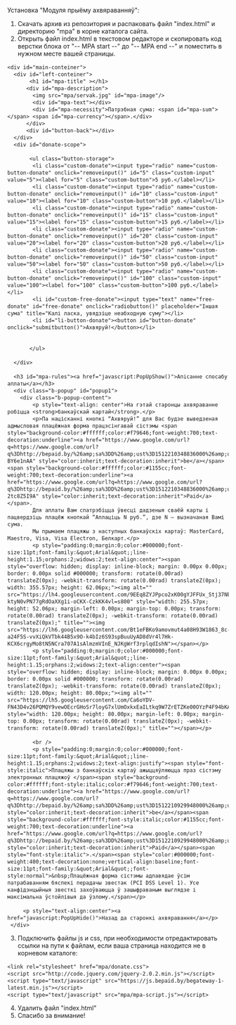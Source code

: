Установка "Модуля прыёму ахвяраванняў":
1) Скачать архив из репозитория и распаковать файл "index.html" и директорию "mpa" в корне каталога сайта. 
2) Открыть файл index.html в текстовом редакторе и скопировать код верстки блока от "-- MPA start --" до "-- MPA end --" и поместить в нужном месте вашей страницы.
<!-- MPA start -->
    <div id="main-conteiner">
      <div id="left-conteiner">
           <h1 id="mpa-title" ></h1>
          <div id="mpa-description">
            <img src="mpa/servak.jpg" id="mpa-image"/>
            <div id="mpa-text"></div>
            <div id="mpa-necessity">Патрэбная сума: <span id="mpa-sum"></span> <span id="mpa-currency"></span>.</div>
          </div>
          <div id="button-back"></div>
      </div>                           
      <div id="donate-scope">
           
           <ul class="button-storage">
            <li class="custom-donate"><input type="radio" name="custom-button-donate" onclick="removeinput()" id="5" class="custom-input" value="5"><label for="5" class="custom-button">5 руб.</label></li>
            <li class="custom-donate"><input type="radio" name="custom-button-donate" onclick="removeinput()" id="10" class="custom-input" value="10"><label for="10" class="custom-button">10 руб.</label></li>
            <li class="custom-donate"><input type="radio" name="custom-button-donate" onclick="removeinput()" id="15" class="custom-input" value="15"><label for="15" class="custom-button">15 руб.</label></li>
            <li class="custom-donate"><input type="radio" name="custom-button-donate" onclick="removeinput()" id="20" class="custom-input" value="20"><label for="20" class="custom-button">20 руб.</label></li>
            <li class="custom-donate"><input type="radio" name="custom-button-donate" onclick="removeinput()" id="50" class="custom-input" value="50"><label for="50" class="custom-button">50 руб.</label></li>
            <li class="custom-donate"><input type="radio" name="custom-button-donate" onclick="removeinput()" id="100" class="custom-input" value="100"><label for="100" class="custom-button">100 руб.</label></li>
            <li id="custom-free-donate"><input type="text" name="free-donate" id="free-donate" onclick="radiobutton()" placeholder="Iншая сума" title="Калі ласка, увядзіце неабходную суму"></li>
            <li id="li-button-donate"><button id="button-donate" onclick="submitbutton()">Ахвяруй!</button></li>
            
            
           </ul>
                  
      </div>
      
      <h3 id="mpa-rules"><a href="javascript:PopUpShow()">Апiсанне спосабу аплаты</a></h3>
      <div class="b-popup" id="popup1">
        <div class="b-popup-content">
            <p style="text-align: center">На гэтай старонцы ахвяраванне робіцца <strong>банкаўскай картай</strong>.</p>
            <p>Па націсканні кнопкі “Ахвяруй!” для Вас будзе выведзеная адмысловая плацёжная форма працэсінгавай сістэмы <span style="background-color:#ffffff;color:#f79646;font-weight:700;text-decoration:underline"><a href="https://www.google.com/url?q=https://www.google.com/url?q%3Dhttp://bepaid.by/%26amp;sa%3DD%26amp;ust%3D1512210348836000%26amp;usg%3DAFQjCNF80DpFih_fNIw_ddPPenMA6k1VRQ&amp;sa=D&amp;ust=1512210348842000&amp;usg=AFQjCNEr7EVyPzSdZapDB4yMW-BY6e1nAA" style="color:inherit;text-decoration:inherit">be</a></span><span style="background-color:#ffffff;color:#1155cc;font-weight:700;text-decoration:underline"><a href="https://www.google.com/url?q=https://www.google.com/url?q%3Dhttp://bepaid.by/%26amp;sa%3DD%26amp;ust%3D1512210348836000%26amp;usg%3DAFQjCNF80DpFih_fNIw_ddPPenMA6k1VRQ&amp;sa=D&amp;ust=1512210348843000&amp;usg=AFQjCNEA49MozecrsbatrFpI-2tc8Z5I9A" style="color:inherit;text-decoration:inherit">Paid</a></span>.
            Для аплаты Вам спатрэбіцца ўвесці дадзеныя сваёй карты і пацвердзіць плацёж кнопкай “Аплаціць N руб.”, дзе N ― вызначаная Вамі сума.
            Мы прымаем плацяжы з наступных банкаўскіх картаў: MasterCard, Maestro, Visa, Visa Electron, Белкарт.</p>
            <p style="padding:0;margin:0;color:#000000;font-size:11pt;font-family:&quot;Arial&quot;;line-height:1.15;orphans:2;widows:2;text-align:center"><span style="overflow: hidden; display: inline-block; margin: 0.00px 0.00px; border: 0.00px solid #000000; transform: rotate(0.00rad) translateZ(0px); -webkit-transform: rotate(0.00rad) translateZ(0px); width: 355.57px; height: 62.06px;"><img alt="" src="https://lh4.googleusercontent.com/9EEq8ZYJPpco2xK00gYJFFUx_Stj37Nb5wLQanbnBU5ELcPdOan1UAy_jeUqGNFdCAoWC0PT_5AXfjwhZcPrBR1JXsrf9XGcv58mR-ktyN0vPN77gRdOaXXg1i-oCKX-CzkKK4vl=s800" style="width: 255.57px; height: 52.06px; margin-left: 0.00px; margin-top: 0.00px; transform: rotate(0.00rad) translateZ(0px); -webkit-transform: rotate(0.00rad) translateZ(0px);" title=""><img src="https://lh6.googleusercontent.com/Bt1eFBKo9amovmut4a08H93W1863_8c-a24F5S-vvXiQkVTbk44B5x9O-k4bIz6S93spBuuUyAD8dVr4l7Hk-KCX6crgyMo8tN5NCra707A1sAlmzmVInE_NJKgWrf3rplqdIshN"></span></p>
            <p style="padding:0;margin:0;color:#000000;font-size:11pt;font-family:&quot;Arial&quot;;line-height:1.15;orphans:2;widows:2;text-align:center"><span style="overflow: hidden; display: inline-block; margin: 0.00px 0.00px; border: 0.00px solid #000000; transform: rotate(0.00rad) translateZ(0px); -webkit-transform: rotate(0.00rad) translateZ(0px); width: 120.00px; height: 80.00px;"><img alt="" src="https://lh5.googleusercontent.com/Ca6oYDV-FN43D4v26PQMQY9vewOEcrGHoSr7loyG7xlUmOxkxEaILtkq9W7ZrETZKe00OYzP4F94bKA5IMvHDs7kuAi5hxETr7W9QuelOJYdPXBXDQiFEKQ6drqEuhumtyMGdZHG=s800" style="width: 120.00px; height: 80.00px; margin-left: 0.00px; margin-top: 0.00px; transform: rotate(0.00rad) translateZ(0px); -webkit-transform: rotate(0.00rad) translateZ(0px);" title=""></span></p>
            
            <br /> 
            <p style="padding:0;margin:0;color:#000000;font-size:11pt;font-family:&quot;Arial&quot;;line-height:1.15;orphans:2;widows:2;text-align:justify"><span style="font-style:italic">Плацяжы з банкаўскіх картаў ажыццяўляюцца праз сістэму электронных плацяжоў </span><span style="background-color:#ffffff;font-style:italic;color:#f79646;font-weight:700;text-decoration:underline"><a href="https://www.google.com/url?q=https://www.google.com/url?q%3Dhttp://bepaid.by/%26amp;sa%3DD%26amp;ust%3D1512210929948000%26amp;usg%3DAFQjCNEUoxeFz8lTx5QHUi_w8BRG936XKw&amp;sa=D&amp;ust=1512210929952000&amp;usg=AFQjCNHUx_27SUuixkj1Fve8R4V1o1wnEA" style="color:inherit;text-decoration:inherit">be</a></span><span style="background-color:#ffffff;font-style:italic;color:#1155cc;font-weight:700;text-decoration:underline"><a href="https://www.google.com/url?q=https://www.google.com/url?q%3Dhttp://bepaid.by/%26amp;sa%3DD%26amp;ust%3D1512210929948000%26amp;usg%3DAFQjCNEUoxeFz8lTx5QHUi_w8BRG936XKw&amp;sa=D&amp;ust=1512210929952000&amp;usg=AFQjCNHUx_27SUuixkj1Fve8R4V1o1wnEA" style="color:inherit;text-decoration:inherit">Paid</a></span><span style="font-style:italic">.</span><span style="color:#000000;font-weight:400;text-decoration:none;vertical-align:baseline;font-size:11pt;font-family:&quot;Arial&quot;;font-style:normal">&nbsp;Плацёжная форма сістэмы адпавядае ўсім патрабаванням бяспекі перадачы звестак (PCI DSS Level 1). Усе канфідэнцыйныя звесткі захоўваюцца ў зашыфраваным выглядзе і максімальна ўстойлівыя да ўзлому.</span></p>
            
         <p style="text-align:center"><a href="javascript:PopUpHide()">Назад да старонкi ахвяравання</a></p>
     </div>
  </div>
                                                
  <!-- MPA end --> 
  
  3) Подключить файлы js и css, при необходимости отредактировать ссылки на пути к файлам, если ваша страница находится не в корневом каталоге:
  
    <link rel="stylesheet" href="mpa/donate.css">
    <script src="http://code.jquery.com/jquery-2.0.2.min.js"></script>
    <script type="text/javascript" src="https://js.bepaid.by/begateway-1-latest.min.js"></script>
    <script type="text/javascript" src="mpa/mpa-script.js"></script>
  
  4) Удалить файл "index.html"
  5) Спасибо за внимание!
  
